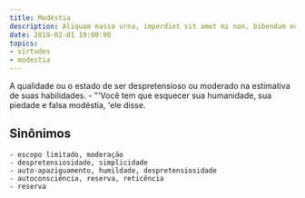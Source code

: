 ```yaml
---
title: Modéstia
description: Aliquam massa urna, imperdiet sit amet mi non, bibendum euismod est.
date: 2019-02-01 19:00:00
topics: 
- virtudes
- modestia
---
```


A qualidade ou o estado de ser despretensioso ou moderado na estimativa de suas habilidades.
	- "'Você tem que esquecer sua humanidade, sua piedade e falsa modéstia, 'ele disse.

## Sinônimos
	- escopo limitado, moderação
	- despretensiosidade, simplicidade
	- auto-apaziguamento, humildade, despretensiosidade
	- autoconsciência, reserva, reticência
	- reserva

